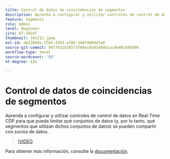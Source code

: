 ```yaml
---
title: Control de datos de coincidencias de segmentos
description: Aprenda a configurar y utilizar controles de control de datos en Real-Time CDP para que pueda limitar qué conjuntos de datos (y, por lo tanto, qué segmentos utilizan dichos conjuntos de datos...) (las descripciones deben tener entre 60 y 160 caracteres).
feature: Segments
role: Admin
level: Beginner
jira: KT-10247
thumbnail: 342212.jpeg
exl-id: d822868e-1765-4203-a700-3487460dd3a0
source-git-commit: 90f7621536573f60ac6585404b1ac0e49cb08496
workflow-type: tm+mt
source-wordcount: '93'
ht-degree: 63%

---
```


# Control de datos de coincidencias de segmentos

Aprenda a configurar y utilizar controles de control de datos en Real-Time CDP para que pueda limitar qué conjuntos de datos (y, por lo tanto, qué segmentos que utilizan dichos conjuntos de datos) se pueden compartir con socios de datos.

>[!VIDEO](https://video.tv.adobe.com/v/342212/?quality=12&learn=on)

Para obtener más información, consulte la [documentación](https://experienceleague.adobe.com/docs/experience-platform/segmentation/ui/segment-match/overview.html?lang=es).
